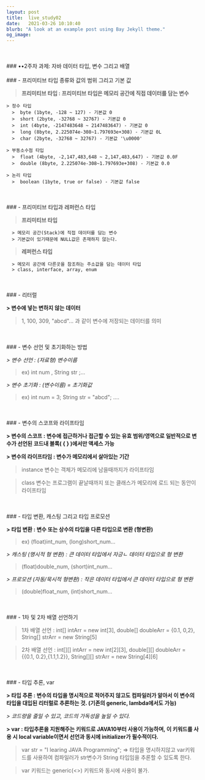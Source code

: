 ```yaml
---
layout: post
title:  live_study02
date:   2021-03-26 10:10:40
blurb: "A look at an example post using Bay Jekyll theme."
og_image: 
---
```

<br />
<br />
### ••2주차 과제: 자바 데이터 타입, 변수 그리고 배열
<br />
<br />
### - 프리미티브 타입 종류와 값의 범위 그리고 기본 값

> **프리미티브 타입 : 프리미티브 타입은 메모리 공간에 직접 데이터를 담는 변수**
  
  
    > 정수 타입
      >  byte (1byte, -128 ~ 127) - 기본값 0
      >  short (2byte, -32768 ~ 32767) - 기본값 0
      >  int (4byte, -2147483648 ~ 2147483647) - 기본값 0
      >  long (8byte, 2.225074e-308~1.797693e+308) - 기본값 0L
      >  char (2byte, -32768 ~ 32767) - 기본값 '\u0000'

    > 부동소수점 타입
      >  float (4byte, -2,147,483,648 ~ 2,147,483,647) - 기본값 0.0F
      >  double (8byte, 2.225074e-308~1.797693e+308) - 기본값 0.0

    > 논리 타입
      >  boolean (1byte, true or false) - 기본값 false
<br />
<br />
### - 프리미티브 타입과 레퍼런스 타입

> **프리미티브 타입**

      > 메모리 공간(Stack)에 직접 데이터를 담는 변수
      > 기본값이 있기때문에 NULL값은 존재하지 않는다.

> **레퍼런스 타입**

      > 메모리 공간에 다른곳을 참조하는 주소값을 담는 데이터 타입
      > class, interface, array, enum
<br />
<br />
### - 리터럴

**> 변수에 넣는 변하지 않는 데이터**

> 1, 100, 309, "abcd"... 과 같이 변수에 저장되는 데이터를 의미
<br />
<br />
### - 변수 선언 및 초기화하는 방법

_> 변수 선언 : (자료형) 변수이름_

> ex) int num  , String str ;...

_> 변수 초기화 : (변수이름) = 초기화값_

> ex) int num = 3; String str = "abcd"; ....
<br />
<br />
### - 변수의 스코프와 라이프타임

**> 변수의 스코프 : 변수에 접근하거나 접근할 수 있는 유효 범위/영역으로 일반적으로 변수가 선언된 코드내 블록( {  } )에서만 액세스 가능**


**> 변수의 라이프타임 : 변수가 메모리에서 살아있는 기간**

> instance 변수는 객체가 메모리에 남을때까지가 라이프타임

> class 변수는 프로그램이 끝날때까지 또는 클래스가 메모리에 로드 되는 동안이 라이프타임
<br />
<br />
### - 타입 변환, 캐스팅 그리고 타입 프로모션

**>  타입 변환 : 변수 또는 상수의 타입을 다른 타입으로 변환 (형변환)**

> ex) (float)int_num, (long)short_num...

_> 캐스팅 (명시적 형 변환) : 큰 데이터 타입에서 자긍ㄴ 데이터 타입으로 형 변환_

> (float)double_num, (short)int_num...

_> 프로모션 (자동/묵시적 형변환) : 작은 데이터 타입에서 큰 데이터 타입으로 형 변환_

> (double)float_num, (int)short_num...
<br />
<br />
### - 1차 및 2차 배열 선언하기

> 1차 배열 선언 : int[] intArr = new int[3], double[] doubleArr = {0.1, 0,2}, String[] strArr = new String[5]

> 2차 배열 선언 : int[][] intArr = new int[2][3], double[][] doubleArr = {{0.1, 0.2},{1.1,1.2}}, String[][] strArr = new String[4][6]
<br />
<br />
### - 타입 추론, var

**> 타입 추론 : 변수의 타입을 명시적으로 적어주지 않고도 컴파일러가 알아서 이 변수의 타입을 대입된 리터럴로 추론하는 것. (기존의 generic, lambda에서도 가능)**

_> 코드량을 줄일 수 있고, 코드의 가독성을 높일 수 있다._

**> var : 타입추론을 지원해주는 키워드로 JAVA10부터 사용이 가능하며, 이 키워드를 사용 시 local variable이면서 선언과 동시에 initializer가  필수적이다.**

> var str = "I learing JAVA Programming"; => 타입을 명시하지않고 var키워드를 사용하여 컴파일러가 str변수가 String 타입임을 추론할 수 있도록 한다.

> var 키워드는 generic(<>) 키워드와 동시에 사용이 불가.
 
<br />
